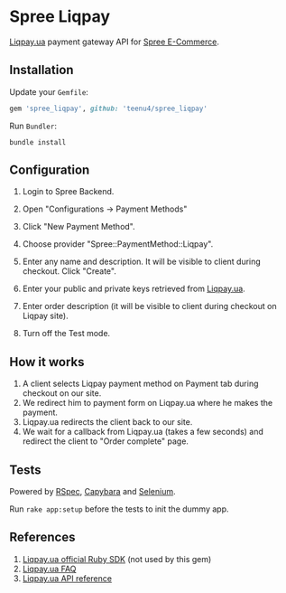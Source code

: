 # Spree Liqpay

[Liqpay.ua](https://www.Liqpay.ua/en/) payment gateway API for [Spree E-Commerce](https://spreecommerce.com/).
 
## Installation
 
Update your `Gemfile`:

```ruby
gem 'spree_liqpay', github: 'teenu4/spree_liqpay'
```

Run `Bundler`:

```
bundle install
```
  
## Configuration
  
1. Login to Spree Backend. 

2. Open "Configurations -> Payment Methods"

3. Click "New Payment Method".

4. Choose provider "Spree::PaymentMethod::Liqpay".

5. Enter any name and description. It will be visible to client during checkout. Click "Create".

6. Enter your public and private keys retrieved from [Liqpay.ua](https://www.Liqpay.ua/en/).

7. Enter order description (it will be visible to client during checkout on Liqpay site).

8. Turn off the Test mode.
  
## How it works

1. A client selects Liqpay payment method on Payment tab during checkout on our site.
2. We redirect him to payment form on Liqpay.ua where he makes the payment.
3. Liqpay.ua redirects the client back to our site.
4. We wait for a callback from Liqpay.ua (takes a few seconds) and redirect the client to "Order complete" page.

## Tests

Powered by [RSpec](http://rspec.info/), [Capybara](https://github.com/jnicklas/capybara) and [Selenium](http://www.seleniumhq.org/).

Run `rake app:setup` before the tests to init the dummy app.  

## References

1. [Liqpay.ua official Ruby SDK](https://github.com/liqpay/sdk-ruby) (not used by this gem)
2. [Liqpay.ua FAQ](https://www.Liqpay.ua/en/faq)
3. [Liqpay.ua API reference](https://www.Liqpay.ua/en/doc)
